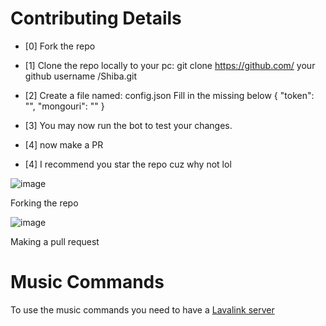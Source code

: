 # Contributing Details

- [0] Fork the repo

- [1] Clone the repo locally to your pc: git clone https://github.com/ your github username /Shiba.git

- [2] Create a file named: config.json
  Fill in the missing below
  {
  "token": "",
  "mongouri": ""
  }

- [3] You may now run the bot to test your changes.

- [4] now make a PR

- [4] I recommend you star the repo cuz why not lol

![image](https://user-images.githubusercontent.com/72932485/122133999-659ddb80-ce03-11eb-916e-2f083428fd82.png)

Forking the repo

![image](https://user-images.githubusercontent.com/72932485/122134132-a0077880-ce03-11eb-956b-caf581cfec0e.png)

Making a pull request

# Music Commands
To use the music commands you need to have a [Lavalink server](https://github.com/freyacodes/lavalink)
